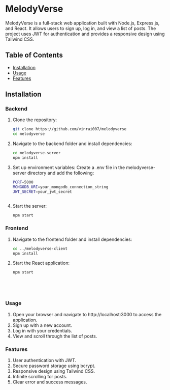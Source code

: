 # MelodyVerse

MelodyVerse is a full-stack web application built with Node.js, Express.js, and React. It allows users to sign up, log in, and view a list of posts. The project uses JWT for authentication and provides a responsive design using Tailwind CSS.

## Table of Contents
- [Installation](#installation)
- [Usage](#usage)
- [Features](#features)


## Installation

### Backend

1. Clone the repository:
   ```bash
   git clone https://github.com/vinrai007/melodyverse
   cd melodyverse

2. Navigate to the backend folder and install dependencies:
   ```bash
   cd melodyverse-server
   npm install

3. Set up environment variables:
Create a .env file in the melodyverse-server directory and add the following:
   ```bash
   PORT=5000
   MONGODB_URI=your_mongodb_connection_string
   JWT_SECRET=your_jwt_secret



4. Start the server:
    ```bash
    npm start


### Frontend

1. Navigate to the frontend folder and install dependencies:
   ```bash
   cd ../melodyverse-client
   npm install

2. Start the React application:
   ```bash
   npm start






### Usage 
1. Open your browser and navigate to http://localhost:3000 to access the application.
2. Sign up with a new account.
3. Log in with your credentials.
4. View and scroll through the list of posts.

### Features
1. User authentication with JWT.
2. Secure password storage using bcrypt.
3. Responsive design using Tailwind CSS.
4. Infinite scrolling for posts.
5. Clear error and success messages.
